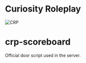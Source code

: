 # Curiosity Roleplay
![CRP](https://i.imgur.com/6BGGD4W.jpg)

# crp-scoreboard
Official door script used in the server. 
